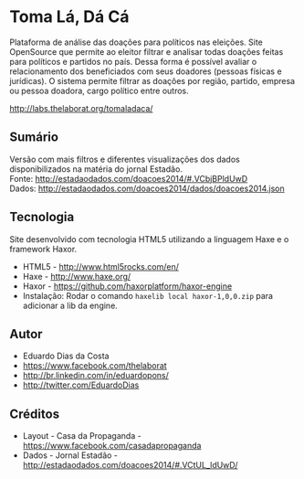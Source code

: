 # Toma Lá, Dá Cá

Plataforma de análise das doações para políticos nas eleições.
Site OpenSource que permite ao eleitor filtrar e analisar todas doações feitas para políticos e partidos no país.
Dessa forma é possível avaliar o relacionamento dos beneficiados com seus doadores (pessoas físicas e jurídicas).
O sistema permite filtrar as doações por região, partido, empresa ou pessoa doadora, cargo político entre outros.

http://labs.thelaborat.org/tomaladaca/

## Sumário

Versão com mais filtros e diferentes visualizações dos dados disponibilizados na matéria do jornal Estadão.  
Fonte: http://estadaodados.com/doacoes2014/#.VCbjBPldUwD  
Dados: http://estadaodados.com/doacoes2014/dados/doacoes2014.json  

## Tecnologia

Site desenvolvido com tecnologia HTML5 utilizando a linguagem Haxe e o framework Haxor.
* HTML5 - http://www.html5rocks.com/en/
* Haxe - http://www.haxe.org/
* Haxor - https://github.com/haxorplatform/haxor-engine
 * Instalação: Rodar o comando `haxelib local haxor-1,0,0.zip` para adicionar a lib da engine.

## Autor

* Eduardo Dias da Costa
* https://www.facebook.com/thelaborat
* http://br.linkedin.com/in/eduardopons/
* http://twitter.com/EduardoDias
	
## Créditos

* Layout - Casa da Propaganda - https://www.facebook.com/casadapropaganda
* Dados - Jornal Estadão - http://estadaodados.com/doacoes2014/#.VCtUL_ldUwD/

